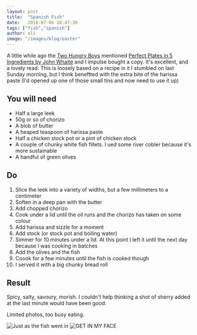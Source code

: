 ```yaml
---
layout: post
title:  "Spanish Fish"
date:   2016-07-06 18:47:30
tags: ["fish","spanish"]
author: oli
image: "/images/blog/easter"
---
```


A little while ago the [Two Hungry Boys](http://twohungryboys.uk/) mentioned [Perfect Plates in 5 Ingredients by John Whaite](http://amzn.to/29jujvw) and I impulse bought a copy.  It's excellent, and a lovely read.  This is loosely based on a recipe in it I stumbled on last Sunday morning, but I think beneftted with the extra bite of the harissa paste (I'd opened up one of those small tins and now need to use it up)

## You will need

* Half a large leek
* 50g or so of chorizo
* A blob of butter
* A heaped teaspoon of harissa paste
* Half a chicken stock pot or a pint of chicken stock
* A couple of chunky white fish fillets. I ued some river cobler because it's more sustainable
* A handful of green olives



## Do

1. Slice the leek into a variety of widths, but a few millimeters to a centimeter
2. Soften in a deep pan with the butter
3. Add chopped chorizo
4. Cook under a lid until the oil runs and the chorizo has taken on some colour
5. Add harissa and sizzle for a moment
6. Add stock (or stock pot and boiling water)
7. Simmer for 10 minutes under a lid.  At this point I left it until the next day because I was cooking in batches
8. Add the olives and the fish 
9. Coook for a few minutes until the fish is cooked though
10. I served it with a big chunky bread roll


## Result

Spicy, salty, savoury, morish.  I couldn't help thinking a shot of sherry added at the last minute would have been good.

Limited photos, too busy eating.

![Just as the fish went in](/images/blog/spanish-fish-01.jpg)
![GET IN MY FACE](/images/blog/spanish-fish-02.jpg)
